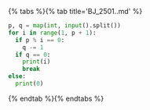 {% tabs %}{% tab title='BJ_2501..md' %}

```py
p, q = map(int, input().split())
for i in range(1, p + 1):
  if p % i == 0:
    q -= 1
  if q == 0:
    print(i)
    break
else:
  print(0)
```

{% endtab %}{% endtabs %}

